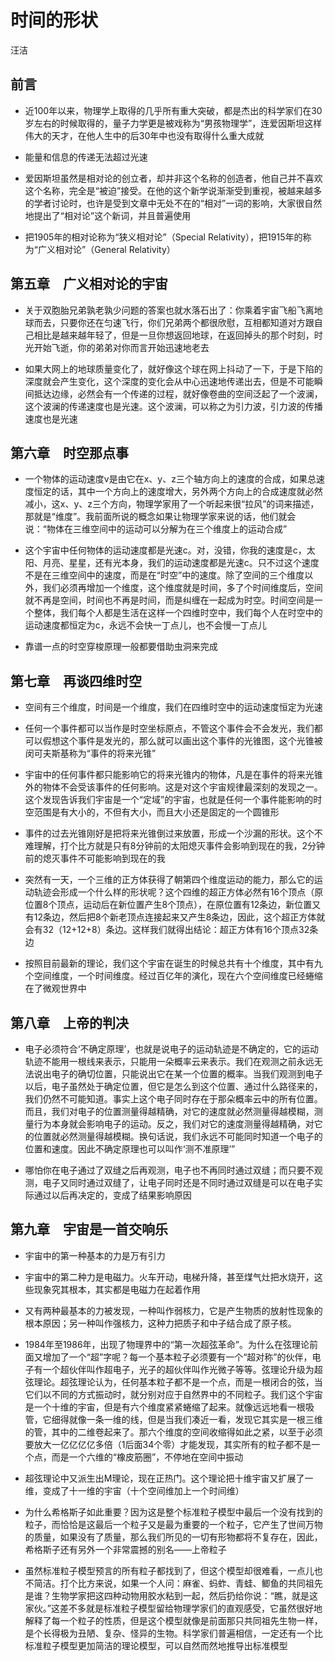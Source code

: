 # 时间的形状
汪洁

## 前言

- 近100年以来，物理学上取得的几乎所有重大突破，都是杰出的科学家们在30岁左右的时候取得的，量子力学更是被戏称为“男孩物理学”，连爱因斯坦这样伟大的天才，在他人生中的后30年中也没有取得什么重大成就

- 能量和信息的传递无法超过光速

- 爱因斯坦虽然是相对论的创立者，却并非这个名称的创造者，他自己并不喜欢这个名称，完全是“被迫”接受。在他的这个新学说渐渐受到重视，被越来越多的学者讨论时，也许是受到文章中无处不在的“相对”一词的影响，大家很自然地提出了“相对论”这个新词，并且普遍使用

- 把1905年的相对论称为“狭义相对论”（Special Relativity），把1915年的称为“广义相对论”（General Relativity）

## 第五章　广义相对论的宇宙

- 关于双胞胎兄弟孰老孰少问题的答案也就水落石出了：你乘着宇宙飞船飞离地球而去，只要你还在匀速飞行，你们兄弟两个都很欣慰，互相都知道对方跟自己相比是越来越年轻了，但是一旦你想返回地球，在返回掉头的那个时刻，时光开始飞逝，你的弟弟对你而言开始迅速地老去

- 如果大网上的地球质量变化了，就好像这个球在网上抖动了一下，于是下陷的深度就会产生变化，这个深度的变化会从中心迅速地传递出去，但是不可能瞬间抵达边缘，必然会有一个传递的过程，就好像卷曲的空间泛起了一个波澜，这个波澜的传递速度也是光速。这个波澜，可以称之为引力波，引力波的传播速度也是光速

## 第六章　时空那点事

- 一个物体的运动速度v是由它在x、y、z三个轴方向上的速度的合成，如果总速度恒定的话，其中一个方向上的速度增大，另外两个方向上的合成速度就必然减小，这x、y、z三个方向，物理学家用了一个听起来很“拉风”的词来描述，那就是“维度”。我前面所说的概念如果让物理学家来说的话，他们就会说：“物体在三维空间中的运动可以分解为在三个维度上的运动合成”

- 这个宇宙中任何物体的运动速度都是光速c。对，没错，你我的速度是c，太阳、月亮、星星，还有光本身，我们的运动速度都是光速c。只不过这个速度不是在三维空间中的速度，而是在“时空”中的速度。除了空间的三个维度以外，我们必须再增加一个维度，这个维度就是时间，多了个时间维度后，空间就不再是空间，时间也不再是时间，而是纠缠在一起成为时空。时间空间是一个整体，我们每个人都是生活在这样一个四维时空中，我们每个人在时空中的运动速度都恒定为c，永远不会快一丁点儿，也不会慢一丁点儿

- 靠谱一点的时空穿梭原理一般都要借助虫洞来完成

## 第七章　再谈四维时空

- 空间有三个维度，时间是一个维度，我们在四维时空中的运动速度恒定为光速

- 任何一个事件都可以当作是时空坐标原点，不管这个事件会不会发光，我们都可以假想这个事件是发光的，那么就可以画出这个事件的光锥图，这个光锥被闵可夫斯基称为“事件的将来光锥”

- 宇宙中的任何事件都只能影响它的将来光锥内的物体，凡是在事件的将来光锥外的物体不会受该事件的任何影响。这是对这个宇宙规律最深刻的发现之一。这个发现告诉我们宇宙是一个“定域”的宇宙，也就是任何一个事件能影响的时空范围是有大小的，不但有大小，而且大小还是固定的一个圆锥形

- 事件的过去光锥刚好是把将来光锥倒过来放置，形成一个沙漏的形状。这个不难理解，打个比方就是只有8分钟前的太阳熄灭事件会影响到现在的我，2分钟前的熄灭事件不可能影响到现在的我

- 突然有一天，一个三维的正方体获得了朝第四个维度运动的能力，那么它的运动轨迹会形成一个什么样的形状呢？这个四维的超正方体必然有16个顶点（原位置8个顶点，运动后在新位置产生8个顶点），在原位置有12条边，新位置又有12条边，然后把8个新老顶点连接起来又产生8条边，因此，这个超正方体就会有32（12+12+8）条边。这样我们就得出结论：超正方体有16个顶点32条边

- 按照目前最新的理论，我们这个宇宙在诞生的时候总共有十个维度，其中有九个空间维度，一个时间维度。经过百亿年的演化，现在六个空间维度已经蜷缩在了微观世界中

## 第八章　上帝的判决

- 电子必须符合‘不确定原理’，也就是说电子的运动轨迹是不确定的，它的运动轨迹不能用一根线来表示，只能用一朵概率云来表示。我们在观测之前永远无法说出电子的确切位置，只能说出它在某一个位置的概率。当我们观测到电子以后，电子虽然处于确定位置，但它是怎么到这个位置、通过什么路径来的，我们仍然不可能知道。事实上这个电子同时存在于那朵概率云中的所有位置。而且，我们对电子的位置测量得越精确，对它的速度就必然测量得越模糊，测量行为本身就会影响电子的运动。反之，我们对它的速度测量得越精确，对它的位置就必然测量得越模糊。换句话说，我们永远不可能同时知道一个电子的位置和速度。因此不确定原理也可以叫作‘测不准原理’”

- 哪怕你在电子通过了双缝之后再观测，电子也不再同时通过双缝；而只要不观测，电子又同时通过双缝了，让电子同时还是不同时通过双缝是可以在电子实际通过以后再决定的，变成了结果影响原因

## 第九章　宇宙是一首交响乐

- 宇宙中的第一种基本的力是万有引力

- 宇宙中的第二种力是电磁力。火车开动，电梯升降，甚至煤气灶把水烧开，这些现象究其根本，其实都是电磁力在起着作用

- 又有两种最基本的力被发现，一种叫作弱核力，它是产生物质的放射性现象的根本原因；另一种叫作强核力，这种力把质子和中子结合成了原子核。

- 1984年至1986年，出现了物理界中的“第一次超弦革命”。为什么在弦理论前面又增加了一个“超”字呢？每一个基本粒子必须要有一个“超对称”的伙伴，电子有一个超伙伴叫作超电子，光子的超伙伴叫作光微子等等。弦理论升级为超弦理论。超弦理论认为，任何基本粒子都不是一个点，而是一根闭合的弦，当它们以不同的方式振动时，就分别对应于自然界中的不同粒子。我们这个宇宙是一个十维的宇宙，但是有六个维度紧紧蜷缩了起来。就像远远地看一根吸管，它细得就像一条一维的线，但是当我们凑近一看，发现它其实是一根三维的管，其中的二维卷起来了。那六个维度的空间收缩得如此之紧，以至于必须要放大一亿亿亿亿多倍（1后面34个零）才能发现，其实所有的粒子都不是一个点，而是一个六维的“橡皮筋圈”，不停地在空间中振动

- 超弦理论中又派生出M理论，现在正热门。这个理论把十维宇宙又扩展了一维，变成了十一维的宇宙（十个空间维加上一个时间维）

- 为什么希格斯子如此重要？因为这是整个标准粒子模型中最后一个没有找到的粒子，而恰恰是这最后一个粒子又是最为重要的一个粒子，它产生了世间万物的质量，如果没有了质量，那么我们所见的一切有形物都将不复存在，因此，希格斯子还有另外一个非常震撼的别名——上帝粒子

- 虽然标准粒子模型预言的所有粒子都找到了，但这个模型却很难看，一点儿也不简洁。打个比方来说，如果一个人问：麻雀、蚂蚱、青蛙、鲫鱼的共同祖先是谁？生物学家把这四种动物用胶水粘到一起，然后扔给你说：“瞧，就是这家伙。”这差不多就是标准粒子模型留给物理学家们的直观感受，它虽然很好地解释了每一个粒子的性质，但是这个模型就像是前面那只共同祖先生物一样，是个长得极为丑陋、复杂、怪异的生物。科学家们普遍相信，一定还有一个比标准粒子模型更加简洁的理论模型，可以自然而然地推导出标准模型